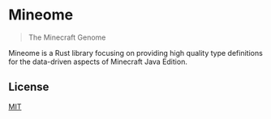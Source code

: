 # Mineome

> The Minecraft Genome

Mineome is a Rust library focusing on providing high quality type definitions for the data-driven aspects of Minecraft Java Edition.

## License

[MIT](https://choosealicense.com/licenses/mit/)

